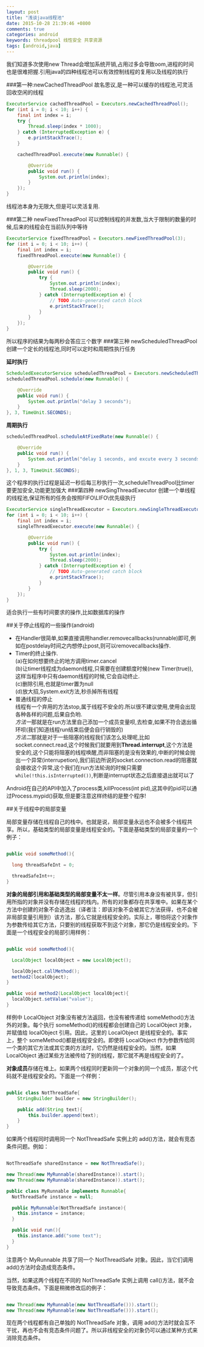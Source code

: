```yaml
---
layout: post
title: "浅谈java线程池"
date: 2015-10-28 21:39:46 +0800
comments: true
categories: android
keywords: threadpool 线性安全 共享资源
tags: [android,java]
---
```


我们知道多次使用new Thread会增加系统开销,占用过多会导致oom,进程的时间也是很难把握.引用java的四种线程池可以有效控制线程的复用以及线程的执行

###第一种:newCachedThreadPool
故名思议,是一种可以缓存的线程池,可灵活回收空闲的线程
```java
ExecutorService cachedThreadPool = Executors.newCachedThreadPool();
for (int i = 0; i < 10; i++) {
	final int index = i;
	try {
		Thread.sleep(index * 1000);
	} catch (InterruptedException e) {
		e.printStackTrace();
	}

	cachedThreadPool.execute(new Runnable() {

		@Override
		public void run() {
			System.out.println(index);
		}
	});
}
```
线程池本身为无限大,但是可以灵活复用.
<!--more-->
###第二种 newFixedThreadPool
可以控制线程的并发数,当大于限制的数量的时候,后来的线程会在当前队列中等待
```java
ExecutorService fixedThreadPool = Executors.newFixedThreadPool(3);
for (int i = 0; i < 10; i++) {
	final int index = i;
	fixedThreadPool.execute(new Runnable() {

		@Override
		public void run() {
			try {
				System.out.println(index);
				Thread.sleep(2000);
			} catch (InterruptedException e) {
				// TODO Auto-generated catch block
				e.printStackTrace();
			}
		}
	});
}
```

所以程序的结果为每两秒会答应三个数字
###第三种 newScheduledThreadPool
创建一个定长的线程池,同时可以定时和周期性执行任务

**延时执行**
```java
ScheduledExecutorService scheduledThreadPool = Executors.newScheduledThreadPool(5);
scheduledThreadPool.schedule(new Runnable() {

	@Override
	public void run() {
		System.out.println("delay 3 seconds");
	}
}, 3, TimeUnit.SECONDS);
```

**周期执行**
```java
scheduledThreadPool.scheduleAtFixedRate(new Runnable() {

	@Override
	public void run() {
		System.out.println("delay 1 seconds, and excute every 3 seconds");
	}
}, 1, 3, TimeUnit.SECONDS);
```

这个程序的执行过程是延迟一秒后每三秒执行一次,scheduleThreadPool比timer要更加安全,功能更加强大
###第四种 newSingThreadExecutor
创建一个单线程的线程池,保证所有的任务会按照FIFO\LIFO\优先级执行
```java
ExecutorService singleThreadExecutor = Executors.newSingleThreadExecutor();
for (int i = 0; i < 10; i++) {
	final int index = i;
	singleThreadExecutor.execute(new Runnable() {

		@Override
		public void run() {
			try {
				System.out.println(index);
				Thread.sleep(2000);
			} catch (InterruptedException e) {
				// TODO Auto-generated catch block
				e.printStackTrace();
			}
		}
	});
}
```
适合执行一些有时间要求的操作,比如数据库的操作

##关于停止线程的一些操作(android)

* 在Handler很简单,如果直接调用handler.removecallbacks(runnable)即可,例如在postdelay时间之内想停止post,则可以removecallbacks操作.
* Timer的终止操作. <br>(a)在如何想要终止的地方调用timer.cancel<br>(b)让timer线程成为daemon线程,只需要在创建额度时候(new Timer(true)),这样当程序中只有daemon线程的时候,它会自动终止.<br>(c)删除引用,也就是timer置为null<br>(d)放大招,System.exit方法,秒杀掉所有线程
* 普通线程的停止<br>线程有一个弃用的方法stop,属于线程不安全的.所以很不建议使用,使用会出现各种各样的问题,后果自负哟.<br>*方法一*那就是在run方法里自己添加一个成员变量呗,去检查,如果不符合退出循环呗(我们知道线程run结束后便会自行销毁的)<br>*方法二*那就是对于一些阻塞的线程我们该怎么处理呢,比如socket.connect.read,这个时候我们就要用到**Thread.interrupt**,这个方法是安全的,这个只能将阻塞的线程唤醒,而非阻塞的是没有效果的,中断的时候会抛出一个异常(interrupetion),我们前边所说的socket.connection.read的阻塞就会接收这个异常,这个我们在run方法轮询的时候只需要`while(!this.isInterrupted())`,判断是interrupt状态之后直接退出就可以了


Android在自己的API中加入了process类,killProcess(int pid),这其中的pid可以通过Process.mypid()获取,但是要注意这样终结的是整个程序!

##关于线程中的局部变量

局部变量存储在线程自己的栈中。也就是说，局部变量永远也不会被多个线程共享。所以，基础类型的局部变量是线程安全的。下面是基础类型的局部变量的一个例子：

```java

public void someMethod(){

  long threadSafeInt = 0;

  threadSafeInt++;
}

```

**对象的局部引用和基础类型的局部变量不太一样**。尽管引用本身没有被共享，但引用所指的对象并没有存储在线程的栈内。所有的对象都存在共享堆中。如果在某个方法中创建的对象不会逃逸出（译者注：即该对象不会被其它方法获得，也不会被非局部变量引用到）该方法，那么它就是线程安全的。实际上，哪怕将这个对象作为参数传给其它方法，只要别的线程获取不到这个对象，那它仍是线程安全的。下面是一个线程安全的局部引用样例：

```java

public void someMethod(){

  LocalObject localObject = new LocalObject();

  localObject.callMethod();
  method2(localObject);
}

public void method2(LocalObject localObject){
  localObject.setValue("value");
}


```

样例中 LocalObject 对象没有被方法返回，也没有被传递给 someMethod()方法外的对象。每个执行 someMethod()的线程都会创建自己的 LocalObject 对象，并赋值给 localObject 引用。因此，这里的 LocalObject 是线程安全的。事实上，整个 someMethod()都是线程安全的。即使将 LocalObject 作为参数传给同一个类的其它方法或其它类的方法时，它仍然是线程安全的。当然，如果 LocalObject 通过某些方法被传给了别的线程，那它就不再是线程安全的了。

**对象成员**存储在堆上。如果两个线程同时更新同一个对象的同一个成员，那这个代码就不是线程安全的。下面是一个样例：

```java

public class NotThreadSafe{
    StringBuilder builder = new StringBuilder();

    public add(String text){
        this.builder.append(text);
    }    
}

```

如果两个线程同时调用同一个 NotThreadSafe 实例上的 add()方法，就会有竞态条件问题。例如：

```java

NotThreadSafe sharedInstance = new NotThreadSafe();

new Thread(new MyRunnable(sharedInstance)).start();
new Thread(new MyRunnable(sharedInstance)).start();

public class MyRunnable implements Runnable{
  NotThreadSafe instance = null;

  public MyRunnable(NotThreadSafe instance){
    this.instance = instance;
  }

  public void run(){
    this.instance.add("some text");
  }
}

```

注意两个 MyRunnable 共享了同一个 NotThreadSafe 对象。因此，当它们调用 add()方法时会造成竞态条件。

当然，如果这两个线程在不同的 NotThreadSafe 实例上调用 call()方法，就不会导致竞态条件。下面是稍微修改后的例子：

```java

new Thread(new MyRunnable(new NotThreadSafe())).start();
new Thread(new MyRunnable(new NotThreadSafe())).start();

```

现在两个线程都有自己单独的 NotThreadSafe 对象，调用 add()方法时就会互不干扰，再也不会有竞态条件问题了。所以非线程安全的对象仍可以通过某种方式来消除竞态条件。